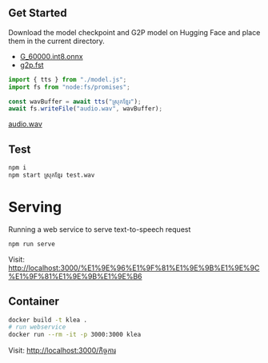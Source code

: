 ## Get Started

Download the model checkpoint and G2P model on Hugging Face and place them in the current directory.

- [G_60000.int8.onnx](https://huggingface.co/spaces/seanghay/KLEA/resolve/main/G_60000.int8.onnx)
- [g2p.fst](https://huggingface.co/spaces/seanghay/KLEA/resolve/main/g2p.fst)

```javascript
import { tts } from "./model.js";
import fs from "node:fs/promises";

const wavBuffer = await tts("ស្រុកខ្មែរ");
await fs.writeFile("audio.wav", wavBuffer);
```

[audio.wav](./audio.wav)

## Test

```bash
npm i
npm start ស្រុកខ្មែរ test.wav
```

# Serving

Running a web service to serve text-to-speech request

```bash
npm run serve
```

Visit: [http://localhost:3000/%E1%9E%96%E1%9F%81%E1%9E%9B%E1%9E%9C%E1%9F%81%E1%9E%9B%E1%9E%B6](http://localhost:3000/%E1%9E%96%E1%9F%81%E1%9E%9B%E1%9E%9C%E1%9F%81%E1%9E%9B%E1%9E%B6)

## Container

```bash
docker build -t klea .
# run webservice
docker run --rm -it -p 3000:3000 klea
```

Visit: [http://localhost:3000/កិច្ចការ](http://localhost:3000/កិច្ចការ)
